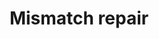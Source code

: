 ---
annotations:
- type: Pathway Ontology
  value: mismatch repair pathway
authors:
- MaintBot
- Thomas
- Khanspers
- Ddigles
description: 'DNA mismatch repair is a system for recognizing and repairing erroneous
  insertion, deletion and mis-incorporation of bases that can arise during DNA replication
  and recombination, as well as repairing some forms of DNA damage  Source: [[wikipedia:DNA_mismatch_repair|wikipedia]].'
last-edited: 2013-07-05
organisms:
- Canis familiaris
redirect_from:
- /index.php/Pathway:WP1152
- /instance/WP1152
schema-jsonld:
- '@context': https://schema.org/
  '@id': https://wikipathways.github.io/pathways/WP1152.html
  '@type': Dataset
  creator:
    '@type': Organization
    name: WikiPathways
  description: 'DNA mismatch repair is a system for recognizing and repairing erroneous
    insertion, deletion and mis-incorporation of bases that can arise during DNA replication
    and recombination, as well as repairing some forms of DNA damage  Source: [[wikipedia:DNA_mismatch_repair|wikipedia]].'
  keywords:
  - POLD1
  - Q5SBJ2_CANFA
  - LIG1
  - RPA1
  - EXO1
  - MSH6
  - PCNA
  - RFC1
  - MLH1
  license: CC0
  name: Mismatch repair
seo: CreativeWork
title: Mismatch repair
wpid: WP1152
---
